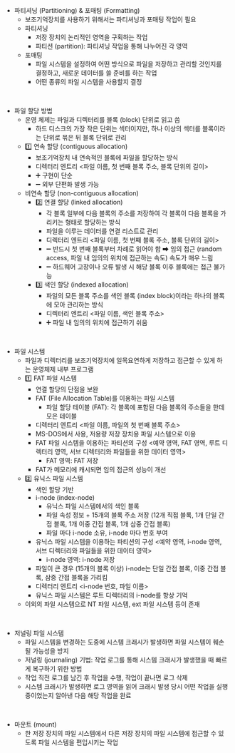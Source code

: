 - 파티셔닝 (Partitioning) & 포매팅 (Formatting)
  - 보조기억장치를 사용하기 위해서는 파티셔닝과 포매팅 작업이 필요
  - 파티셔닝
    - 저장 장치의 논리적인 영역을 구획하는 작업
    - 파티션 (partition): 파티셔닝 작업을 통해 나누어진 각 영역
  - 포매팅
    - 파일 시스템을 설정하여 어떤 방식으로 파일을 저장하고 관리할 것인지를 결정하고, 새로운 데이터를 쓸 준비를 하는 작업
    - 어떤 종류의 파일 시스템을 사용할지 결정
<br/>

- 파일 할당 방법
  - 운영 체제는 파일과 디렉터리를 블록 (block) 단위로 읽고 씀
    - 하드 디스크의 가장 작은 단위는 섹터이지만, 하나 이상의 섹터를 블록이라는 단위로 묶은 뒤 블록 단위로 관리
  - 1️⃣ 연속 할당 (contiguous allocation)
    - 보조기억장치 내 연속적인 블록에 파일을 할당하는 방식
    - 디렉터리 엔트리 <파일 이름, 첫 번째 블록 주소, 블록 단위의 길이>
    - ➕ 구현이 단순
    - ➖ 외부 단편화 발생 가능
  - 비연속 할당 (non-contiguous allocation) 
    - 2️⃣ 연결 할당 (linked allocation) 
      - 각 블록 일부에 다음 블록의 주소를 저장하여 각 블록이 다음 블록을 가리키는 형태로 할당하는 방식
      - 파일을 이루는 데이터를 연결 리스트로 관리
      - 디렉터리 엔트리 <파일 이름, 첫 번째 블록 주소, 블록 단위의 길이>
      - ➖ 반드시 첫 번째 블록부터 차례로 읽어야 함 ➡ 임의 접근 (random access, 파일 내 임의의 위치에 접근하는 속도) 속도가 매우 느림
      - ➖ 하드웨어 고장이나 오류 발생 시 해당 블록 이후 블록에는 접근 불가능
    - 3️⃣ 색인 할당 (indexed allocation)
      - 파일의 모든 블록 주소를 색인 블록 (index block)이라는 하나의 블록에 모아 관리하는 방식
      - 디렉터리 엔트리 <파일 이름, 색인 블록 주소>
      - ➕ 파일 내 임의의 위치에 접근하기 쉬움
<br/>

- 파일 시스템
  - 파일과 디렉터리를 보조기억장치에 일목요연하게 저장하고 접근할 수 있게 하는 운영체제 내부 프로그램
  - 1️⃣ FAT 파일 시스템
    - 연결 할당의 단점을 보완
    - FAT (File Allocation Table)를 이용하는 파일 시스템
      - 파일 할당 테이블 (FAT): 각 블록에 포함된 다음 블록의 주소들을 한데 모은 테이블
    - 디렉터리 엔트리 <파일 이름, 파일의 첫 번째 블록 주소>
    - MS-DOS에서 사용, 저용량 저장 장치용 파일 시스템으로 이용
    - FAT 파일 시스템을 이용하는 파티션의 구성 <예약 영역, FAT 영역, 루트 디렉터리 영역, 서브 디렉터리와 파일들을 위한 데이터 영역>
      - FAT 영역: FAT 저장
    - FAT가 메모리에 캐시되면 임의 접근의 성능이 개선
  - 2️⃣ 유닉스 파일 시스템
    - 색인 할당 기반
    - i-node (index-node)
      - 유닉스 파일 시스템에서의 색인 블록
      - 파일 속성 정보 + 15개의 블록 주소 저장 (12개 직접 블록, 1개 단일 간접 블록, 1개 이중 간접 블록, 1개 삼중 간접 블록)
      - 파일 마다 i-node 소유, i-node 마다 번호 부여
    - 유닉스 파일 시스템을 이용하는 파티션의 구성 <예약 영역, i-node 영역, 서브 디렉터리와 파일들을 위한 데이터 영역>
      - i-node 영역: i-node 저장
    - 파일이 큰 경우 (15개의 블록 이상) i-node는 단일 간접 블록, 이중 간접 블록, 삼중 간접 블록을 가리킴
    - 디렉터리 엔트리 <i-node 번호, 파일 이름> 
    - 유닉스 파일 시스템은 루트 디렉터리의 i-node를 항상 기억
  - 이외의 파일 시스템으로 NT 파일 시스템, ext 파일 시스템 등이 존재
<br/>

- 저널링 파일 시스템
  - 파일 시스템을 변경하는 도중에 시스템 크래시가 발생하면 파일 시스템이 훼손될 가능성을 방지
  - 저널링 (journaling) 기법: 작업 로그를 통해 시스템 크래시가 발생했을 때 빠르게 복구하기 위한 방법
  - 작업 직전 로그를 남긴 후 작업을 수행, 작업이 끝나면 로그 삭제
  - 시스템 크래시가 발생하면 로그 영역을 읽어 크래시 발생 당시 어떤 작업을 실행 중이었는지 알아낸 다음 해당 작업을 완료
<br/>

- 마운트 (mount)
  - 한 저장 장치의 파일 시스템에서 다른 저장 장치의 파일 시스템에 접근할 수 있도록 파일 시스템을 편입시키는 작업  
